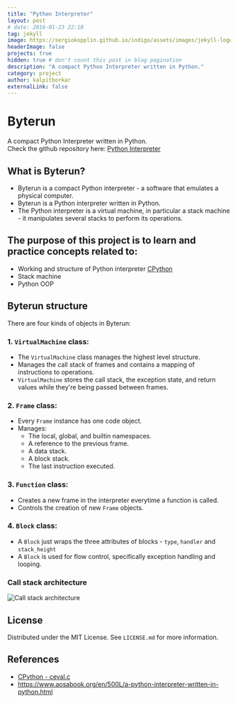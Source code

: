 ```yaml
---
title: "Python Interpreter"
layout: post
# date: 2016-01-23 22:10
tag: jekyll
image: https://sergiokopplin.github.io/indigo/assets/images/jekyll-logo-light-solid.png
headerImage: false
projects: true
hidden: true # don't count this post in blog pagination
description: "A compact Python Interpreter written in Python."
category: project
author: kalpitborkar
externalLink: false
---
```


# Byterun
A compact Python Interpreter written in Python.\
Check the github repository here: [Python Interpreter](https://github.com/kalpitborkar/Python-Interpreter)

## What is Byterun?
  - Byterun is a compact Python interpreter - a software that emulates a physical computer.
  - Byterun is a Python interpreter written in Python.
  - The Python interpreter is a virtual machine, in particular a stack machine - it manipulates several stacks to perform its operations.

## The purpose of this project is to learn and practice concepts related to:
- Working and structure of Python interpreter [CPython](https://github.com/python/cpython/blob/main/Python/ceval.c)
- Stack machine
- Python OOP

## Byterun structure
There are four kinds of objects in Byterun:
### 1. `VirtualMachine` class:
  - The `VirtualMachine` class manages the highest level structure.
  - Manages the call stack of frames and contains a mapping of instructions to operations.
  - `VirtualMachine` stores the call stack, the exception state, and return values while they're being passed between frames.
### 2. `Frame` class:
  - Every `Frame` instance has one code object.
  - Manages:
    - The local, global, and builtin namespaces.
    - A reference to the previous frame.
    - A data stack.
    - A block stack.
    - The last instruction executed.
### 3. `Function` class:
  - Creates a new frame in the interpreter everytime a function is called.
  - Controls the creation of new `Frame` objects.
### 4. `Block` class:
  - A `Block` just wraps the three attributes of blocks - `type`, `handler` and `stack_height`
  - A `Block` is used for flow control, specifically exception handling and looping.

### Call stack architecture
![Call stack architecture](./docs/imgs/call_stack_architecture.jpg)

## License
Distributed under the MIT License. See `LICENSE.md` for more information.

## References
- [CPython - ceval.c](https://github.com/python/cpython/blob/main/Python/ceval.c)
- https://www.aosabook.org/en/500L/a-python-interpreter-written-in-python.html
